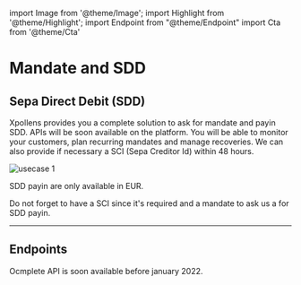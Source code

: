 import Image from '@theme/Image';
import Highlight from '@theme/Highlight';
import Endpoint from "@theme/Endpoint"
import Cta from '@theme/Cta'

# Mandate and SDD

## Sepa Direct Debit (SDD)


Xpollens provides you a complete solution to ask for mandate and payin SDD. APIs will be soon available on the platform. You will be able to monitor your customers, plan recurring mandates and manage recoveries. We can also provide if necessary a SCI (Sepa Creditor Id) within 48 hours.


<Image src="docs/MANDATE.png" alt="usecase 1"/>

<Highlight type="caution">

SDD payin are only available in EUR.

</Highlight>

<Highlight type="danger">

Do not forget to have a SCI since it's required and a mandate to ask us a for SDD payin.

</Highlight>

---


## Endpoints

Ocmplete API is soon available before january 2022.

